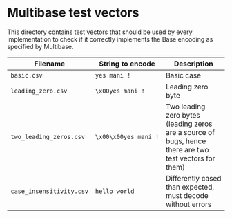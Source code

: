 Multibase test vectors
======================

This directory contains test vectors that should be used by every implementation to check if it correctly implements the Base encoding as specified by Multibase.

| Filename | String to encode | Description
| -------- | ---------------- | -----------
| `basic.csv` | `yes mani !` | Basic case
| `leading_zero.csv` | `\x00yes mani !` | Leading zero byte
| `two_leading_zeros.csv` | `\x00\x00yes mani !` | Two leading zero bytes (leading zeros are a source of bugs, hence there are two test vectors for them)
| `case_insensitivity.csv` | `hello world` | Differently cased than expected, must decode without errors
